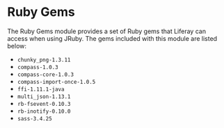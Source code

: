 # Ruby Gems

The Ruby Gems module provides a set of Ruby gems that Liferay can access when
using JRuby. The gems included with this module are listed below:

- `chunky_png-1.3.11`
- `compass-1.0.3`
- `compass-core-1.0.3`
- `compass-import-once-1.0.5`
- `ffi-1.11.1-java`
- `multi_json-1.13.1`
- `rb-fsevent-0.10.3`
- `rb-inotify-0.10.0`
- `sass-3.4.25`